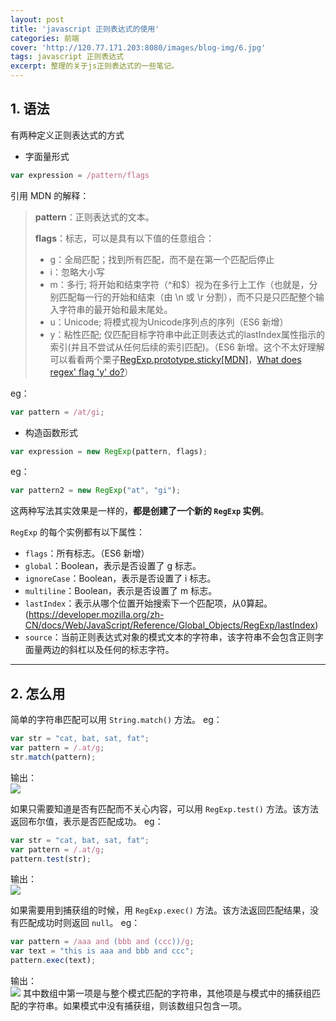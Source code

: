 ```yaml
---
layout: post
title: 'javascript 正则表达式的使用'
categories: 前端
cover: 'http://120.77.171.203:8080/images/blog-img/6.jpg'
tags: javascript 正则表达式
excerpt: 整理的关于js正则表达式的一些笔记。
---
```


## 1. 语法
有两种定义正则表达式的方式

- 字面量形式
```js
var expression = /pattern/flags
```
引用 MDN 的解释：
> **pattern**：正则表达式的文本。
> 
> **flags**：标志，可以是具有以下值的任意组合：
>  
> + g：全局匹配；找到所有匹配，而不是在第一个匹配后停止
> + i：忽略大小写
> + m：多行; 将开始和结束字符（^和$）视为在多行上工作（也就是，分别匹配每一行的开始和结束（由 \n 或 \r 分割），而不只是只匹配整个输入字符串的最开始和最末尾处。
> + u：Unicode; 将模式视为Unicode序列点的序列（ES6 新增）
> + y：粘性匹配; 仅匹配目标字符串中此正则表达式的lastIndex属性指示的索引(并且不尝试从任何后续的索引匹配)。（ES6 新增。这个不太好理解可以看看两个栗子[RegExp.prototype.sticky[MDN]](https://developer.mozilla.org/zh-CN/docs/Web/JavaScript/Reference/Global_Objects/RegExp/sticky)，[What does regex' flag 'y' do?](https://stackoverflow.com/questions/4542304/what-does-regex-flag-y-do)）

eg：
```javascript
var pattern = /at/gi;
```

- 构造函数形式
```js
var expression = new RegExp(pattern, flags);
```

eg：
```js
var pattern2 = new RegExp("at", "gi");
```

这两种写法其实效果是一样的，**都是创建了一个新的 `RegExp` 实例**。

`RegExp` 的每个实例都有以下属性：
- `flags`：所有标志。（ES6 新增）
- `global`：Boolean，表示是否设置了 g 标志。
- `ignoreCase`：Boolean，表示是否设置了 i 标志。
- `multiline`：Boolean，表示是否设置了 m 标志。
- `lastIndex`：表示从哪个位置开始搜索下一个匹配项，从0算起。(https://developer.mozilla.org/zh-CN/docs/Web/JavaScript/Reference/Global_Objects/RegExp/lastIndex)
- `source`：当前正则表达式对象的模式文本的字符串，该字符串不会包含正则字面量两边的斜杠以及任何的标志字符。

---

## 2. 怎么用

简单的字符串匹配可以用 `String.match()` 方法。
eg：
```javascript
var str = "cat, bat, sat, fat";
var pattern = /.at/g;
str.match(pattern);
```
输出：  
![](https://images2018.cnblogs.com/blog/893839/201807/893839-20180727180548352-2042032721.jpg)


如果只需要知道是否有匹配而不关心内容，可以用 `RegExp.test()` 方法。该方法返回布尔值，表示是否匹配成功。
eg：
```javascript
var str = "cat, bat, sat, fat";
var pattern = /.at/g;
pattern.test(str);
```
输出：  
![](https://images2018.cnblogs.com/blog/893839/201807/893839-20180727180604650-1322729798.jpg)


如果需要用到捕获组的时候，用 `RegExp.exec()` 方法。该方法返回匹配结果，没有匹配成功时则返回 `null`。
eg：
```javascript
var pattern = /aaa and (bbb and (ccc))/g;
var text = "this is aaa and bbb and ccc";
pattern.exec(text);
```
输出：  
![](https://images2018.cnblogs.com/blog/893839/201807/893839-20180727180615390-2050391078.jpg)
其中数组中第一项是与整个模式匹配的字符串，其他项是与模式中的捕获组匹配的字符串。如果模式中没有捕获组，则该数组只包含一项。
